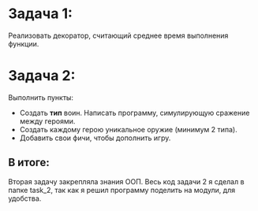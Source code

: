 # Задача 1:
Реализовать декоратор, считающий среднее время выполнения функции.
# Задача 2:
Выполнить пункты:
- Создать **тип** воин. Написать программу, симулирующую сражение между героями.
- Создать каждому герою уникальное оружие (минимум 2 типа).
- Добавить свои фичи, чтобы дополнить игру.
## В итоге:
Вторая задачу закрепляла знания ООП. Весь код задачи 2 я сделал в папке task_2, так как я решил программу поделить на модули, для удобства.